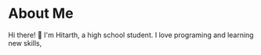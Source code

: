 # About Me
Hi there! 👋 I'm Hitarth, a high school student. I love programing and learning new skills, 

